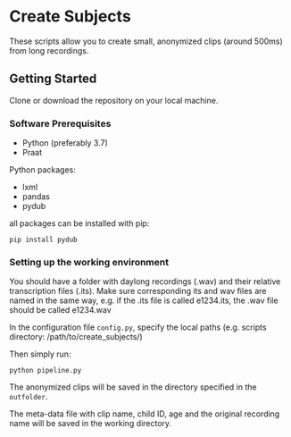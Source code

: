 # Create Subjects 

These scripts allow you to create small, anonymized clips (around 500ms) from long recordings.

## Getting Started

Clone or download the repository on your local machine. 

### Software Prerequisites

* Python (preferably 3.7)
* Praat

Python packages:

* lxml
* pandas
* pydub

all packages can be installed with pip:
```
pip install pydub
```

### Setting up the working environment

You should have a folder with daylong recordings (.wav) and their relative transcription files (.its).
Make sure corresponding its and wav files are named in the same way, e.g. if the .its file is called e1234.its, the .wav file should be called e1234.wav

In the configuration file `config.py`, specify the local paths (e.g. scripts directory: /path/to/create_subjects/)

Then simply run:

```
python pipeline.py
```

The anonymized clips will be saved in the directory specified in the `outfolder`.

The meta-data file with clip name, child ID, age and the original recording name will be saved in the working directory.

